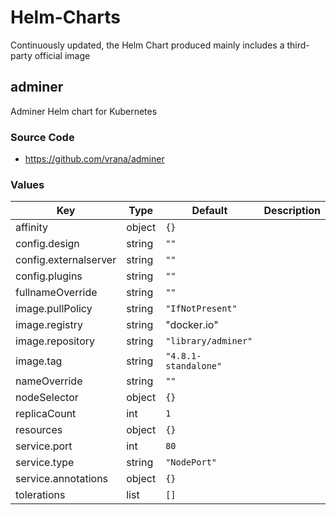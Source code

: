 # Helm-Charts
Continuously updated, the Helm Chart produced mainly includes a third-party official image

## adminer
Adminer Helm chart for Kubernetes

### Source Code

- <https://github.com/vrana/adminer>

### Values

| Key                   | Type   | Default              | Description |
| --------------------- | ------ | -------------------- | ----------- |
| affinity              | object | `{}`                 |             |
| config.design         | string | `""`                 |             |
| config.externalserver | string | `""`                 |             |
| config.plugins        | string | `""`                 |             |
| fullnameOverride      | string | `""`                 |             |
| image.pullPolicy      | string | `"IfNotPresent"`     |             |
| image.registry        | string | "docker.io"          |             |
| image.repository      | string | `"library/adminer"`  |             |
| image.tag             | string | `"4.8.1-standalone"` |             |
| nameOverride          | string | `""`                 |             |
| nodeSelector          | object | `{}`                 |             |
| replicaCount          | int    | `1`                  |             |
| resources             | object | `{}`                 |             |
| service.port          | int    | `80`                 |             |
| service.type          | string | `"NodePort"`         |             |
| service.annotations   | object | `{}`                 |             |
| tolerations           | list   | `[]`                 |             |
